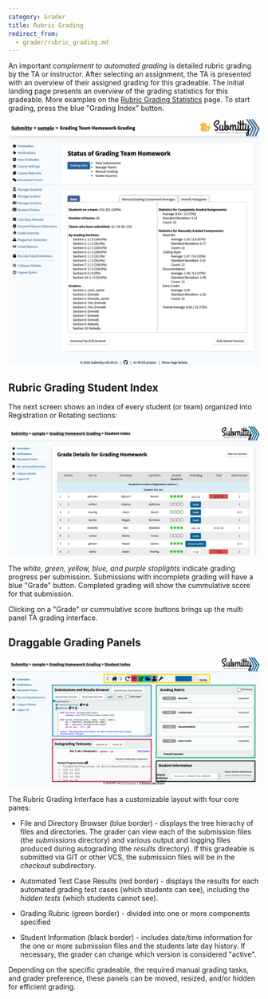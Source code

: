 ```yaml
---
category: Grader
title: Rubric Grading
redirect_from:
  - grader/rubric_grading.md
---
```


An important *complement to automated grading* is detailed rubric
grading by the TA or instructor.  After selecting an assignment, the
TA is presented with an overview of their assigned grading for this
gradeable.  The initial landing page presents an overview of the
grading statistics for this gradeable.  More examples on the
[Rubric Grading Statistics](/grader/rubric_grading/statistics) page.
To start grading, press the blue "Grading Index" button.

![](/images/ta_grading/rubric_grading_overview.png)


## Rubric Grading Student Index

The next screen shows an index of every student (or team) organized
into Registration or Rotating sections:

![](/images/ta_grading/TA_index.png)

The *white, green, yellow, blue, and purple stoplights* indicate
grading progress per submission.  Submissions with incomplete grading
will have a blue "Grade" button.  Completed grading will show the
cummulative score for that submission.

Clicking on a "Grade" or cummulative score buttons brings up the
multi panel TA grading interface.


## Draggable Grading Panels

![](/images/ta_grading/TA_grading_panes.png)

The Rubric Grading Interface has a customizable layout with four core
panes:

* File and Directory Browser (blue border) - displays the tree
  hierachy of files and directories.  The grader can view each of the
  submission files (the *submissions* directory) and various output and
  logging files produced during autograding (the *results* directory).
  If this gradeable is submitted via GIT or other VCS, the submission
  files will be in the *checkout* subdirectory.  

* Automated Test Case Results (red border) - displays the results for
  each automated grading test cases (which students can see),
  including the *hidden tests* (which students cannot see).

* Grading Rubric (green border) - divided into one or more components specified

* Student Information (black border) - includes date/time information
  for the one or more submission files and the students late day
  history.  If necessary, the grader can change which version is
  considered "active".

Depending on the specific gradeable, the required manual grading
tasks, and grader preference, these panels can be moved, resized,
and/or hidden for efficient grading.


